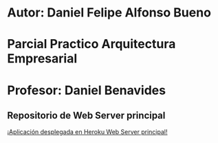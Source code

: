 # Autor: Daniel Felipe Alfonso Bueno
# Parcial Practico Arquitectura Empresarial
# Profesor: Daniel Benavides 
## Repositorio de Web Server principal
[¡Aplicación desplegada en Heroku Web Server principal!](https://nameless-falls-72529.herokuapp.com/)

